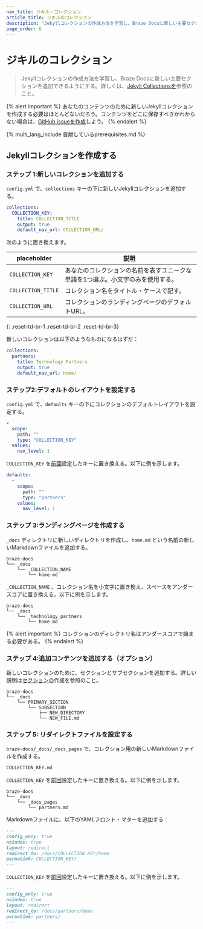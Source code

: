```yaml
---
nav_title: ジキル・コレクション
article_title: ジキルのコレクション
description: "Jekyllコレクションの作成方法を学習し、Braze Docsに新しい主要セクションを追加できるようにする。"
page_order: 6
---
```


# ジキルのコレクション

> Jekyllコレクションの作成方法を学習し、Braze Docsに新しい主要セクションを追加できるようにする。詳しくは、[Jekyll Collectionsを](https://jekyllrb.com/docs/collections/)参照のこと。

{% alert important %}
あなたのコンテンツのために新しいJekyllコレクションを作成する必要はほとんどないだろう。コンテンツをどこに保存すべきかわからない場合は、[GitHub issueを作成](https://github.com/braze-inc/braze-docs/issues/new?assignees=&labels=issue&projects=&template=report_an_issue.md&title=)しよう。
{% endalert %}

{% multi_lang_include 貢献しているprerequisites.md %}

## Jekyllコレクションを作成する

### ステップ 1:新しいコレクションを追加する

`config.yml` で、`collections` キーの下に新しいJekyllコレクションを追加する。

```yaml
collections:
  COLLECTION_KEY:
    title: COLLECTION_TITLE
    output: true
    default_nav_url: COLLECTION_URL/
```

次のように置き換えます。

| placeholder              | 説明                                       |
|-------------------|---------------------------------------------------|
| `COLLECTION_KEY`  | あなたのコレクションの名前を表すユニークな単語を1つ選ぶ。小文字のみを使用する。 |
| `COLLECTION_TITLE`| コレクション名をタイトル・ケースで記す。        |
| `COLLECTION_URL`  | コレクションのランディングページのデフォルトURL。|
{: .reset-td-br-1 .reset-td-br-2 .reset-td-br-3}

新しいコレクションは以下のようなものになるはずだ：

```yaml
collections:
  partners:
    title: Technology Partners
    output: true
    default_nav_url: home/
```

### ステップ2:デフォルトのレイアウトを設定する

`config.yml` で、`defaults` キーの下にコレクションのデフォルトレイアウトを設定する。

```yaml
-  
  scope:
    path: ""
    type: "COLLECTION_KEY"
  values:
    nav_level: 1
```

`COLLECTION_KEY` を[前回](#step-1-add-a-new-collection)設定したキーに置き換える。以下に例を示します。

```yaml
defaults:
  -
    scope:
      path: ""
      type: "partners"
    values:
      nav_level: 1
```

### ステップ 3:ランディングページを作成する

`_docs` ディレクトリに新しいディレクトリを作成し、`home.md` という名前の新しいMarkdownファイルを追加する。

```plaintext
braze-docs
└── _docs
    └── _COLLECTION_NAME
        └── home.md
```

`_COLLECTION_NAME` 、コレクション名を小文字に置き換え、スペースをアンダースコアに置き換える。以下に例を示します。

```plaintext
braze-docs
└── _docs
    └── _technology_partners
        └── home.md
```

{% alert important %}
コレクションのディレクトリ名はアンダースコアで始まる必要がある。
{% endalert %}

### ステップ 4:追加コンテンツを追加する（オプション）

新しいコレクションのために、セクションとサブセクションを追加する。詳しい説明は[セクションの]({{site.baseurl}}/contributing/content_management/sections/#creating-a-section)作成を参照のこと。

```plaintext
braze-docs
└── _docs
    └── PRIMARY_SECTION
        └── SUBSECTION
            ├── NEW_DIRECTORY
            └── NEW_FILE.md
```

### ステップ 5: リダイレクトファイルを設定する

`braze-docs/_docs/_docs_pages` で、コレクション用の新しいMarkdownファイルを作成する。

```bash
COLLECTION_KEY.md
```

`COLLECTION_KEY` を[前回](#step-1-add-a-new-collection)設定したキーに置き換える。以下に例を示します。

```plaintext
braze-docs
└── _docs
    └── _docs_pages
        └── partners.md
```

Markdownファイルに、以下のYAMLフロント・マターを追加する：

```markdown
---
config_only: true
noindex: true
layout: redirect
redirect_to: /docs/COLLECTION_KEY/home
permalink: COLLECTION_KEY/
---
```

`COLLECTION_KEY` を[前回](#step-1-add-a-new-collection)設定したキーに置き換える。以下に例を示します。

```markdown
---
config_only: true
noindex: true
layout: redirect
redirect_to: /docs/partners/home
permalink: partners/
---
```
